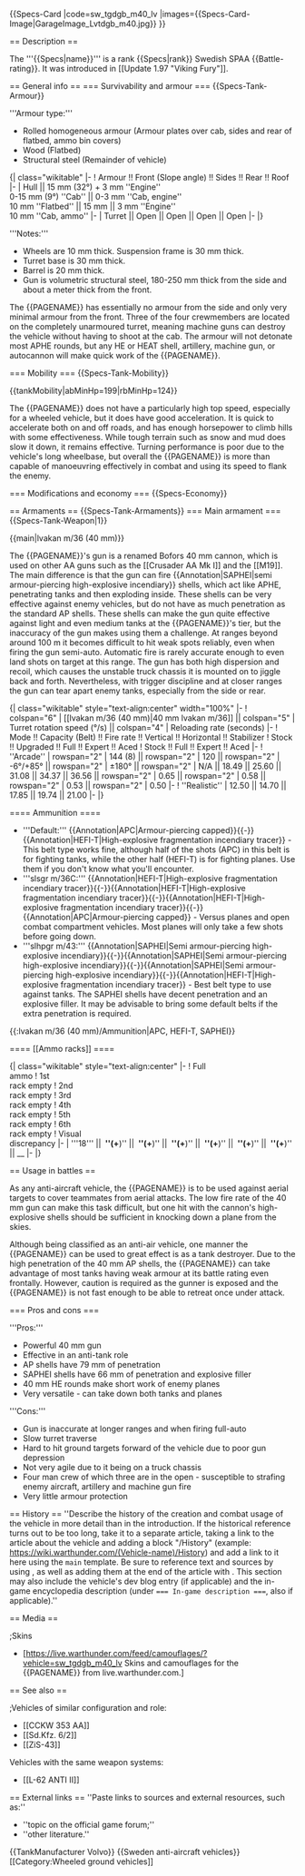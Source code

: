 {{Specs-Card
|code=sw_tgdgb_m40_lv
|images={{Specs-Card-Image|GarageImage_Lvtdgb_m40.jpg}}
}}

== Description ==
<!-- ''In the description, the first part should be about the history of the creation and combat usage of the vehicle, as well as its key features. In the second part, tell the reader about the ground vehicle in the game. Insert a screenshot of the vehicle, so that if the novice player does not remember the vehicle by name, he will immediately understand what kind of vehicle the article is talking about.'' -->
The '''{{Specs|name}}''' is a rank {{Specs|rank}} Swedish SPAA {{Battle-rating}}. It was introduced in [[Update 1.97 "Viking Fury"]].

== General info ==
=== Survivability and armour ===
{{Specs-Tank-Armour}}
<!-- ''Describe armour protection. Note the most well protected and key weak areas. Appreciate the layout of modules as well as the number and location of crew members. Is the level of armour protection sufficient, is the placement of modules helpful for survival in combat? If necessary use a visual template to indicate the most secure and weak zones of the armour.'' -->

'''Armour type:'''

* Rolled homogeneous armour (Armour plates over cab, sides and rear of flatbed, ammo bin covers)
* Wood (Flatbed)
* Structural steel (Remainder of vehicle)

{| class="wikitable"
|-
! Armour !! Front (Slope angle) !! Sides !! Rear !! Roof
|-
| Hull || 15 mm (32°) + 3 mm ''Engine'' <br> 0-15 mm (9°) ''Cab'' || 0-3 mm ''Cab, engine'' <br> 10 mm ''Flatbed'' || 15 mm || 3 mm ''Engine'' <br> 10 mm ''Cab, ammo''
|-
| Turret || Open || Open || Open || Open
|-
|}

'''Notes:'''

* Wheels are 10 mm thick. Suspension frame is 30 mm thick.
* Turret base is 30 mm thick.
* Barrel is 20 mm thick.
* Gun is volumetric structural steel, 180-250 mm thick from the side and about a meter thick from the front.

The {{PAGENAME}} has essentially no armour from the side and only very minimal armour from the front. Three of the four crewmembers are located on the completely unarmoured turret, meaning machine guns can destroy the vehicle without having to shoot at the cab. The armour will not detonate most APHE rounds, but any HE or HEAT shell, artillery, machine gun, or autocannon will make quick work of the {{PAGENAME}}.

=== Mobility ===
{{Specs-Tank-Mobility}}
<!-- ''Write about the mobility of the ground vehicle. Estimate the specific power and manoeuvrability, as well as the maximum speed forwards and backwards.'' -->

{{tankMobility|abMinHp=199|rbMinHp=124}}

The {{PAGENAME}} does not have a particularly high top speed, especially for a wheeled vehicle, but it does have good acceleration. It is quick to accelerate both on and off roads, and has enough horsepower to climb hills with some effectiveness. While tough terrain such as snow and mud does slow it down, it remains effective. Turning performance is poor due to the vehicle's long wheelbase, but overall the {{PAGENAME}} is more than capable of manoeuvring effectively in combat and using its speed to flank the enemy.

=== Modifications and economy ===
{{Specs-Economy}}

== Armaments ==
{{Specs-Tank-Armaments}}
=== Main armament ===
{{Specs-Tank-Weapon|1}}
<!-- ''Give the reader information about the characteristics of the main gun. Assess its effectiveness in a battle based on the reloading speed, ballistics and the power of shells. Do not forget about the flexibility of the fire, that is how quickly the cannon can be aimed at the target, open fire on it and aim at another enemy. Add a link to the main article on the gun: <code><nowiki>{{main|Name of the weapon}}</nowiki></code>. Describe in general terms the ammunition available for the main gun. Give advice on how to use them and how to fill the ammunition storage.'' -->
{{main|lvakan m/36 (40 mm)}}

The {{PAGENAME}}'s gun is a renamed Bofors 40 mm cannon, which is used on other AA guns such as the [[Crusader AA Mk I]] and the [[M19]]. The main difference is that the gun can fire {{Annotation|SAPHEI|semi armour-piercing high-explosive incendiary}} shells, which act like APHE, penetrating tanks and then exploding inside. These shells can be very effective against enemy vehicles, but do not have as much penetration as the standard AP shells. These shells can make the gun quite effective against light and even medium tanks at the {{PAGENAME}}'s tier, but the inaccuracy of the gun makes using them a challenge. At ranges beyond around 100 m it becomes difficult to hit weak spots reliably, even when firing the gun semi-auto. Automatic fire is rarely accurate enough to even land shots on target at this range. The gun has both high dispersion and recoil, which causes the unstable truck chassis it is mounted on to jiggle back and forth. Nevertheless, with trigger discipline and at closer ranges the gun can tear apart enemy tanks, especially from the side or rear.

{| class="wikitable" style="text-align:center" width="100%"
|-
! colspan="6" | [[lvakan m/36 (40 mm)|40 mm lvakan m/36]] || colspan="5" | Turret rotation speed (°/s) || colspan="4" | Reloading rate (seconds)
|-
! Mode !! Capacity (Belt) !! Fire rate !! Vertical !! Horizontal !! Stabilizer
! Stock !! Upgraded !! Full !! Expert !! Aced
! Stock !! Full !! Expert !! Aced
|-
! ''Arcade''
| rowspan="2" | 144 (8) || rowspan="2" | 120 || rowspan="2" | -6°/+85° || rowspan="2" | ±180° || rowspan="2" | N/A || 18.49 || 25.60 || 31.08 || 34.37 || 36.56 || rowspan="2" | 0.65 || rowspan="2" | 0.58 || rowspan="2" | 0.53 || rowspan="2" | 0.50
|-
! ''Realistic''
| 12.50 || 14.70 || 17.85 || 19.74 || 21.00
|-
|}

==== Ammunition ====

* '''Default:''' {{Annotation|APC|Armour-piercing capped}}{{-}}{{Annotation|HEFI-T|High-explosive fragmentation incendiary tracer}} - This belt type works fine, although half of the shots (APC) in this belt is for fighting tanks, while the other half (HEFI-T) is for fighting planes. Use them if you don't know what you'll encounter.
* '''slsgr m/36C:''' {{Annotation|HEFI-T|High-explosive fragmentation incendiary tracer}}{{-}}{{Annotation|HEFI-T|High-explosive fragmentation incendiary tracer}}{{-}}{{Annotation|HEFI-T|High-explosive fragmentation incendiary tracer}}{{-}}{{Annotation|APC|Armour-piercing capped}} - Versus planes and open combat compartment vehicles. Most planes will only take a few shots before going down.
* '''slhpgr m/43:''' {{Annotation|SAPHEI|Semi armour-piercing high-explosive incendiary}}{{-}}{{Annotation|SAPHEI|Semi armour-piercing high-explosive incendiary}}{{-}}{{Annotation|SAPHEI|Semi armour-piercing high-explosive incendiary}}{{-}}{{Annotation|HEFI-T|High-explosive fragmentation incendiary tracer}} - Best belt type to use against tanks. The SAPHEI shells have decent penetration and an explosive filler. It may be advisable to bring some default belts if the extra penetration is required.

{{:lvakan m/36 (40 mm)/Ammunition|APC, HEFI-T, SAPHEI}}

==== [[Ammo racks]] ====
<!-- [[File:Ammoracks_{{PAGENAME}}.png|right|thumb|x250px|[[Ammo racks]] of the {{PAGENAME}}]] -->
<!-- '''Last updated:''' -->
{| class="wikitable" style="text-align:center"
|-
! Full<br>ammo
! 1st<br>rack empty
! 2nd<br>rack empty
! 3rd<br>rack empty
! 4th<br>rack empty
! 5th<br>rack empty
! 6th<br>rack empty
! Visual<br>discrepancy
|-
| '''18''' || __&nbsp;''(+__)'' || __&nbsp;''(+__)'' || __&nbsp;''(+__)'' || __&nbsp;''(+__)'' || __&nbsp;''(+__)'' || __&nbsp;''(+__)'' || __
|-
|}

== Usage in battles ==
<!-- ''Describe the tactics of playing in the vehicle, the features of using vehicles in the team and advice on tactics. Refrain from creating a "guide" - do not impose a single point of view but instead give the reader food for thought. Describe the most dangerous enemies and give recommendations on fighting them. If necessary, note the specifics of the game in different modes (AB, RB, SB).'' -->

As any anti-aircraft vehicle, the {{PAGENAME}} is to be used against aerial targets to cover teammates from aerial attacks. The low fire rate of the 40 mm gun can make this task difficult, but one hit with the cannon's high-explosive shells should be sufficient in knocking down a plane from the skies.

Although being classified as an anti-air vehicle, one manner the {{PAGENAME}} can be used to great effect is as a tank destroyer. Due to the high penetration of the 40 mm AP shells, the {{PAGENAME}} can take advantage of most tanks having weak armour at its battle rating even frontally. However, caution is required as the gunner is exposed and the {{PAGENAME}} is not fast enough to be able to retreat once under attack.

=== Pros and cons ===
<!-- ''Summarise and briefly evaluate the vehicle in terms of its characteristics and combat effectiveness. Mark its pros and cons in a bulleted list. Try not to use more than 6 points for each of the characteristics. Avoid using categorical definitions such as "bad", "good" and the like - use substitutions with softer forms such as "inadequate" and "effective".'' -->

'''Pros:'''

* Powerful 40 mm gun
* Effective in an anti-tank role
* AP shells have 79 mm of penetration
* SAPHEI shells have 66 mm of penetration and explosive filler
* 40 mm HE rounds make short work of enemy planes
* Very versatile - can take down both tanks and planes

'''Cons:'''

* Gun is inaccurate at longer ranges and when firing full-auto
* Slow turret traverse
* Hard to hit ground targets forward of the vehicle due to poor gun depression
* Not very agile due to it being on a truck chassis
* Four man crew of which three are in the open - susceptible to strafing enemy aircraft, artillery and machine gun fire
* Very little armour protection

== History ==
''Describe the history of the creation and combat usage of the vehicle in more detail than in the introduction. If the historical reference turns out to be too long, take it to a separate article, taking a link to the article about the vehicle and adding a block "/History" (example: <nowiki>https://wiki.warthunder.com/(Vehicle-name)/History</nowiki>) and add a link to it here using the <code>main</code> template. Be sure to reference text and sources by using <code><nowiki><ref></ref></nowiki></code>, as well as adding them at the end of the article with <code><nowiki><references /></nowiki></code>. This section may also include the vehicle's dev blog entry (if applicable) and the in-game encyclopedia description (under <code><nowiki>=== In-game description ===</nowiki></code>, also if applicable).''

== Media ==
<!-- ''Excellent additions to the article would be video guides, screenshots from the game, and photos.'' -->

;Skins

* [https://live.warthunder.com/feed/camouflages/?vehicle=sw_tgdgb_m40_lv Skins and camouflages for the {{PAGENAME}} from live.warthunder.com.]

== See also ==
<!-- ''Links to the articles on the War Thunder Wiki that you think will be useful for the reader, for example:''
* ''reference to the series of the vehicles;''
* ''links to approximate analogues of other nations and research trees.'' -->

;<nowiki>Vehicles of similar configuration and role:</nowiki>

* [[CCKW 353 AA]]
* [[Sd.Kfz. 6/2]]
* [[ZiS-43]]

Vehicles with the same weapon systems:

* [[L-62 ANTI II]]

== External links ==
''Paste links to sources and external resources, such as:''

* ''topic on the official game forum;''
* ''other literature.''

{{TankManufacturer Volvo}}
{{Sweden anti-aircraft vehicles}}
[[Category:Wheeled ground vehicles]]